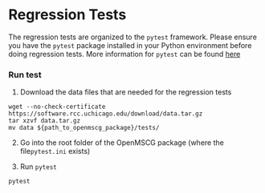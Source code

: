 # Regression Tests

The regression tests are organized to the `pytest` framework. Please ensure you 
have the `pytest` package installed in your Python environment before doing 
regression tests. More information for `pytest` can be found 
[here](https://docs.pytest.org/en/latest/getting-started.html)

### Run test

1. Download the data files that are needed for the regression tests

```
wget --no-check-certificate https://software.rcc.uchicago.edu/download/data.tar.gz
tar xzvf data.tar.gz
mv data ${path_to_openmscg_package}/tests/
```


2. Go into the root folder of the OpenMSCG package (where the file`pytest.ini`
exists)

3. Run `pytest`

```
pytest
```

